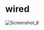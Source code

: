 # wired

![Screenshot_8](https://github.com/user-attachments/assets/51abc4e7-8bea-4b6e-a01f-6875802e5ba6)
